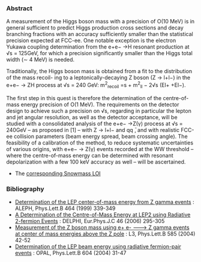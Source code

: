 ### Abstract

A measurement of the Higgs boson mass with a precision of O(10 MeV) is in general sufficient to predict Higgs production cross sections and decay branching fractions with an accuracy sufficiently smaller than the statistical precision expected at FCC-ee. One notable exception is the electron Yukawa coupling determination from the e+e− →H resonant production at √s = 125GeV, for which a precision significantly smaller than the Higgs total width (∼ 4 MeV) is needed.

Traditionally, the Higgs boson mass is obtained from a fit to the distribution of the mass recoil- ing to a leptonically-decaying Z boson (Z → l+l−) in the e+e− → ZH process at √s = 240 GeV: 
m<sup>2</sup><sub>recoil</sub> =s + m<sup>2</sup><sub>ll</sub> − 2√s (El+ +El−).

The first step in this quest is therefore the determination of the centre-of-mass energy
precision of O(1 MeV). The requirements on the detector design to achieve such a precision on √s, regarding in particular the lepton and jet angular resolution, as well as the detector acceptance, will be studied with a consolidated analysis of the e+e− →Z(γ) process at √s = 240GeV – as proposed in [1] – with Z → l+l− and qq ̄, and with realistic FCC-ee collision parameters (beam energy spread, beam crossing angle). The feasibility of a calibration of the method, to reduce systematic uncertainties of various origins, with e+e− → Z(γ) events recorded at the WW threshold – where the centre-of-mass energy can be determined with resonant depolarization with a few 100 keV accuracy as well – will be ascertained.


- The [corresponding Snowmass LOI](https://indico.cern.ch/event/951830/contributions/3999001/attachments/2095109/3521327/HiggsParams_SNOWMASS21-EF1_EF0_Patrick_Janot-169.pdf)

### Bibliography

- [Determination of the LEP center-of-mass energy from Z gamma events](https://arxiv.org/abs/hep-ex/9907043) : ALEPH, Phys.Lett.B 464 (1999) 339-349
- [A Determination of the Centre-of-Mass Energy at LEP2 using Radiative 2-fermion Events](https://arxiv.org/abs/hep-ex/0602016) : DELPHI, Eur.Phys.J.C 46 (2006) 295-305
- [Measurement of the Z boson mass using e+ e- ---> Z gamma events at center of mass energies above the Z pole](https://arxiv.org/abs/hep-ex/0402001) : L3, Phys.Lett.B 585 (2004) 42-52
- [Determination of the LEP beam energy using radiative fermion-pair events](https://arxiv.org/abs/hep-ex/0408130) : OPAL, Phys.Lett.B 604 (2004) 31-47


